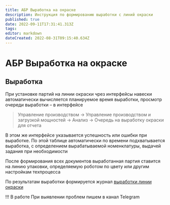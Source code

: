 ```yaml
---
title: АБР Выработка на окраске
description: Инструкция по формированию выработки с линий окраски
published: true
date: 2022-09-11T17:31:41.313Z
tags: 
editor: markdown
dateCreated: 2022-08-31T09:15:40.634Z
---
```


# АБР Выработка на окраске

## Выработка

При установке партий на линии окраски чрез интерфейсы навески автоматически вычисляется планируемое время выработки, просмотр очереди выработки – в интерфейсе

>Управление производством → Управление производством и загрузкой мощностей → Анализ → Очередь на выработку окраски для отчета

В этом же интерфейсе указывается успешность или ошибки при выработке. По этой таблице автоматически по времени подхватывается выработка, с определением вырабатываемой номенклатуры, выдачей задания при необходимости

После формирования всех документов выработанная партия ставится на линию упаковки, определяемую роботом по цвету или другим настройкам техпроцесса

По результатам выработки формируется журнал [выработки линии окраски](../../../../../uchet/royaltermo/abr/zhurnal-ustanovki-na-okraske.md)

!!! В работе При выявлении проблем пишем в канал Telegram
